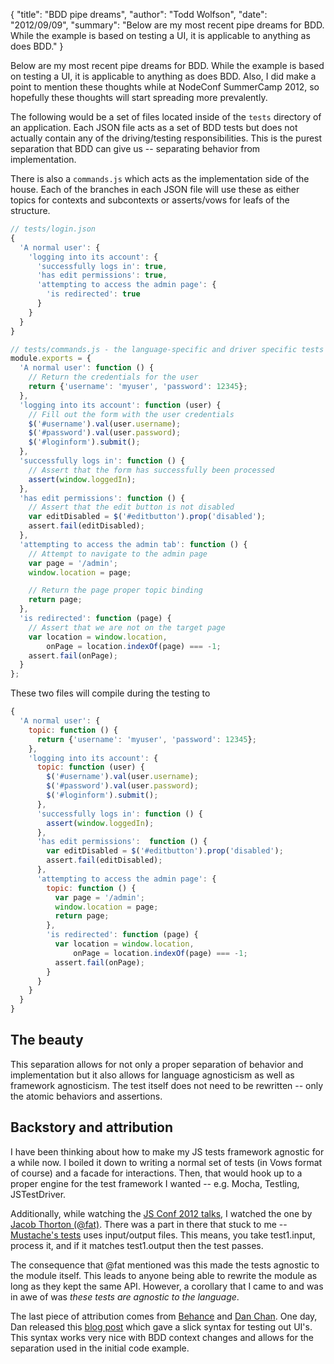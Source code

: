 {
  "title": "BDD pipe dreams",
  "author": "Todd Wolfson",
  "date": "2012/09/09",
  "summary": "Below are my most recent pipe dreams for BDD. While the example is based on testing a UI, it is applicable to anything as does BDD."
}

Below are my most recent pipe dreams for BDD. While the example is based on testing a UI, it is applicable to anything as does BDD. Also, I did make a point to mention these thoughts while at NodeConf SummerCamp 2012, so hopefully these thoughts will start spreading more prevalently.

The following would be a set of files located inside of the `tests` directory of an application. Each JSON file acts as a set of BDD tests but does not actually contain any of the driving/testing responsibilities. This is the purest separation that BDD can give us -- separating behavior from implementation.

There is also a `commands.js` which acts as the implementation side of the house. Each of the branches in each JSON file will use these as either topics for contexts and subcontexts or asserts/vows for leafs of the structure.

```js
// tests/login.json
{
  'A normal user': {
    'logging into its account': {
      'successfully logs in': true,
      'has edit permissions': true,
      'attempting to access the admin page': {
        'is redirected': true
      }
    }
  }
}
```

```js
// tests/commands.js - the language-specific and driver specific tests
module.exports = {
  'A normal user': function () {
    // Return the credentials for the user
    return {'username': 'myuser', 'password': 12345};
  },
  'logging into its account': function (user) {
    // Fill out the form with the user credentials
    $('#username').val(user.username);
    $('#password').val(user.password);
    $('#loginform').submit();
  },
  'successfully logs in': function () {
    // Assert that the form has successfully been processed
    assert(window.loggedIn);
  },
  'has edit permissions': function () {
    // Assert that the edit button is not disabled
    var editDisabled = $('#editbutton').prop('disabled');
    assert.fail(editDisabled);
  },
  'attempting to access the admin tab': function () {
    // Attempt to navigate to the admin page
    var page = '/admin';
    window.location = page;

    // Return the page proper topic binding
    return page;
  },
  'is redirected': function (page) {
    // Assert that we are not on the target page
    var location = window.location,
        onPage = location.indexOf(page) === -1;
    assert.fail(onPage);
  }
};
```

These two files will compile during the testing to
```js
{
  'A normal user': {
    topic: function () {
      return {'username': 'myuser', 'password': 12345};
    },
    'logging into its account': {
      topic: function (user) {
        $('#username').val(user.username);
        $('#password').val(user.password);
        $('#loginform').submit();
      },
      'successfully logs in': function () {
        assert(window.loggedIn);
      },
      'has edit permissions':  function () {
        var editDisabled = $('#editbutton').prop('disabled');
        assert.fail(editDisabled);
      },
      'attempting to access the admin page': {
        topic: function () {
          var page = '/admin';
          window.location = page;
          return page;
        },
        'is redirected': function (page) {
          var location = window.location,
              onPage = location.indexOf(page) === -1;
          assert.fail(onPage);
        }
      }
    }
  }
}
```

The beauty
----------
This separation allows for not only a proper separation of behavior and implementation but it also allows for language agnosticism as well as framework agnosticism. The test itself does not need to be rewritten -- only the atomic behaviors and assertions.

Backstory and attribution
--------------------------------
I have been thinking about how to make my JS tests framework agnostic for a while now. I boiled it down to writing a normal set of tests (in Vows format of course) and a facade for interactions. Then, that would hook up to a proper engine for the test framework I wanted -- e.g. Mocha, Testling, JSTestDriver.

Additionally, while watching the [JS Conf 2012 talks](http://2012.jsconf.us/), I watched the one by [Jacob Thorton (@fat)](https://twitter.com/fat). There was a part in there that stuck to me -- [Mustache's tests](https://github.com/janl/mustache.js/tree/master/test/_files) uses input/output files. This means, you take test1.input, process it, and if it matches test1.output then the test passes.

The consequence that @fat mentioned was this made the tests agnostic to the module itself. This leads to anyone being able to rewrite the module as long as they kept the same API. However, a corollary that I came to and was in awe of was *these tests are agnostic to the language*.

The last piece of attribution comes from [Behance](http://www.behance.net/) and [Dan Chan](https://twitter.com/brokenthumbs). One day, Dan released this [blog post](http://blog.behance.net/dev/testing-simplified-page-objects) which gave a slick syntax for testing out UI's. This syntax works very nice with BDD context changes and allows for the separation used in the initial code example.